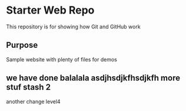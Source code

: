 # Starter Web Repo

This repository is for showing how Git and GitHub work

## Purpose

Sample website with plenty of files for demos

## we have done balalala asdjhsdjkfhsdjkfh more stuf stash 2

another change level4